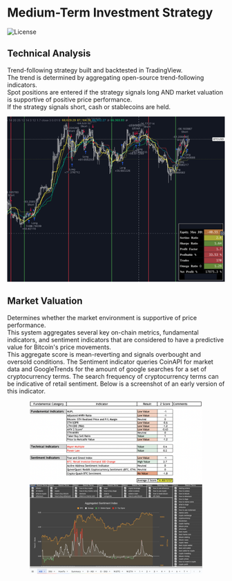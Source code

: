 # Medium-Term Investment Strategy

![License](https://img.shields.io/badge/License-MIT-blue.svg)

## Technical Analysis
Trend-following strategy built and backtested in TradingView.  
The trend is determined by aggregating open-source trend-following indicators.  
Spot positions are entered if the strategy signals long AND market valuation is supportive of positive price performance.  
If the strategy signals short, cash or stablecoins are held.  

<p align="center">
  <img src="images/strategy1.png" alt="TradingView Strategy" width="600"/>
</p>

## Market Valuation
Determines whether the market environment is supportive of price performance.  
This system aggregates several key on-chain metrics, fundamental indicators, and sentiment indicators that are considered to have a predictive value for Bitcoin's price movements.  
This aggregate score is mean-reverting and signals overbought and oversold conditions.
The Sentiment indicator queries CoinAPI for market data and GoogleTrends for the amount of google searches for a set of cryptocurrency terms. The search frequency of cryptocurrency terms can be indicative of retail sentiment. Below is a screenshot of an early version of this indicator.

<p align="center">
  <img src="images/on_chain1.png" alt="Market Valuation Score" width="400"/>
  <img src="images/sentiment1.png" alt="Market Valuation Score" width="400"/>
</p>
